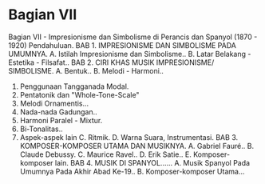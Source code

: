 # Bagian VII

Bagian VII - Impresionisme dan Simbolisme di Perancis dan Spanyol (1870 - 1920)
Pendahuluan.
BAB 1. IMPRESIONISME DAN SIMBOLISME PADA UMUMNYA.
A. Istilah Impresionisme dan Simbolisme..
B. Latar Belakang - Estetika - Filsafat..
BAB 2. CIRI KHAS MUSIK IMPRESIONISME/ SIMBOLISME.
A. Bentuk..
B. Melodi - Harmoni..
1. Penggunaan Tangganada Modal.
2. Pentatonik dan "Whole-Tone-Scale"
3. Melodi Ornamentis...
4. Nada-nada Gadungan..
5. Harmoni Paralel - Mixtur.
6. Bi-Tonalitas..
7. Aspek-aspek lain
C. Ritmik.
D. Warna Suara, Instrumentasi.
BAB 3. KOMPOSER-KOMPOSER UTAMA DAN MUSIKNYA.
A. Gabriel Fauré..
B. Claude Debussy.
C. Maurice Ravel..
D. Erik Satie..
E. Komposer-komposer lain.
BAB 4. MUSIK DI SPANYOL......
A. Musik Spanyol Pada Umumnya Pada Akhir Abad Ke-19..
B. Komposer-komposer Utama...